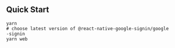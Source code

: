 ## Quick Start

```
yarn
# choose latest version of @react-native-google-signin/google
-signin
yarn web
```